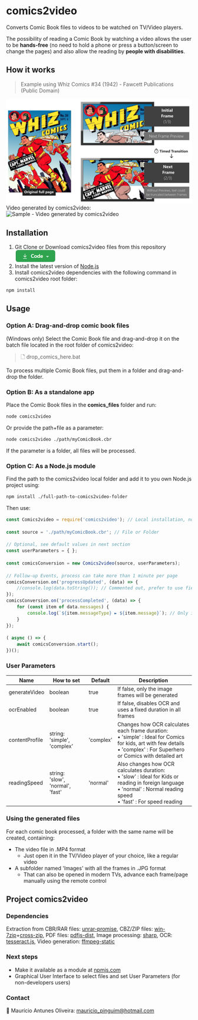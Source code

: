 # comics2video
Converts Comic Book files to videos to be watched on TV/Video players.

The possibility of reading a Comic Book by watching a video allows the user to be **hands-free** (no need to hold a phone or press a button/screen to change the pages) and also allow the reading by **people with disabilities**.

## How it works
> Example using Whiz Comics #34 (1942) - Fawcett Publications (Public Domain)

![How comics2video works](./docs/images/comics2video.jpg)
Video generated by comics2video:
![Sample - Video generated by comics2video](./docs/images/comics2video.gif)


## Installation
1. Git Clone or Download comics2video files from this repository [![Download comics2video](./docs/images/code.png)](https://github.com/MauricioPinguim/comics2video/archive/master.zip)
2. Install the latest version of [Node.js](https://nodejs.org/en/download)
3. Install comics2video dependencies with the following command in comics2video root folder:

```sh
npm install
```

## Usage

### Option A: Drag-and-drop comic book files
(Windows only) Select the Comic Book file and drag-and-drop it on the batch file located in the root folder of comics2video:

> 🗋 drop_comics_here.bat
<!--- ![Drag-and-drop file to start](./docs/images/drag-drop-start.gif) -->

To process multiple Comic Book files, put them in a folder and drag-and-drop the folder.

### Option B: As a standalone app
Place the Comic Book files in the **comics_files** folder and run:
```sh
node comics2video
```

Or provide the path+file as a parameter:
```sh
node comics2video ./path/myComicBook.cbr
```

If the parameter is a folder, all files will be processed.

### Option C: As a Node.js module
Find the path to the comics2video local folder and add it to you own Node.js project using:
```sh
npm install ./full-path-to-comics2video-folder
```
Then use:
```javascript
const Comics2video = require('comics2video'); // Local installation, not available in npmjs.com yet

const source = './path/myComicBook.cbr'; // File or Folder

// Optional, see default values in next section
const userParameters = { };

const comicsConversion = new Comics2video(source, userParameters);

// Follow-up Events, process can take more than 1 minute per page
comicsConversion.on('progressUpdated', (data) => {
	//console.log(data.toString()); // Commented out, prefer to use fields in 'data' object
});
comicsConversion.on('processCompleted', (data) => {
	for (const item of data.messages) {
		console.log(`${item.messageType} ► ${item.message}`); // Only important result messages
	}
});

( async () => {
	await comicsConversion.start();
})();
```

### User Parameters
| Name | How to set | Default | Description |
| --- | --- | --- | --- |
| generateVideo | boolean | true | If false, only the image frames will be generated |
| ocrEnabled | boolean | true | If false, disables OCR and uses a fixed duration in all frames
| contentProfile | string:<br/>'simple', 'complex' | 'complex' | Changes how OCR calculates each frame duration:<br/>• 'simple' : Ideal for Comics for kids, art with few details<br />• 'complex' : For Superhero or Comics with detailed art
| readingSpeed | string:<br/> 'slow', 'normal', 'fast' | 'normal' | Also changes how OCR calculates duration:<br/>• 'slow' : Ideal for Kids or reading in foreign language<br />• 'normal' : Normal reading speed<br />• 'fast' : For speed reading

### Using the generated files
For each comic book processed, a folder with the same name will be created, containing:
- The video file in .MP4 format
	- Just open it in the TV/Video player of your choice, like a regular video
- A subfolder named 'Images' with all the frames in .JPG format
	- That can also be opened in modern TVs, advance each frame/page manually using the remote control

## Project comics2video

### Dependencies
Extraction from CBR/RAR files: [unrar-promise](https://www.npmjs.com/package/unrar-promise), CBZ/ZIP files: [win-7zip](https://www.npmjs.com/package/win-7zip)+[cross-zip](https://www.npmjs.com/package/cross-unzip), PDF files: [pdfjs-dist](https://www.npmjs.com/package/pdfjs-dist), Image processing: [sharp](https://www.npmjs.com/package/sharp), OCR: [tesseract.js](https://www.npmjs.com/package/tesseract.js), Video generation: [ffmpeg-static](https://www.npmjs.com/package/ffmpeg-static)

### Next steps
- Make it available as a module at [npmjs.com](https://www.npmjs.com)
- Graphical User Interface to select files and set User Parameters (for non-developers users) 

### Contact
:penguin: Maurício Antunes Oliveira: [mauricio_pinguim@hotmail.com](mailto:mauricio_pinguim@hotmail.com?subject=comics2video)